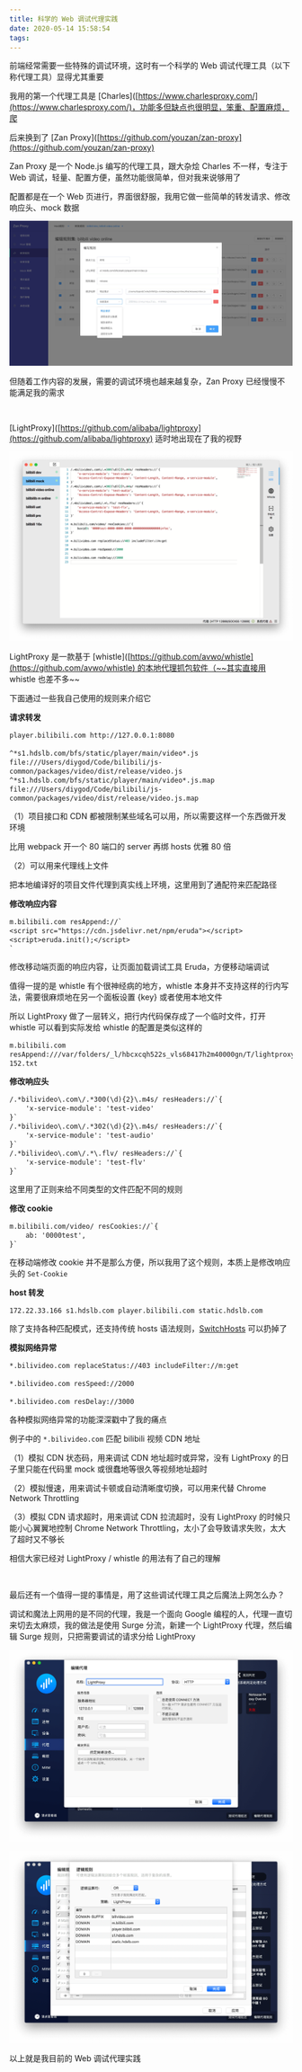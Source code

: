 ```yaml
---
title: 科学的 Web 调试代理实践
date: 2020-05-14 15:58:54
tags:
---
```


前端经常需要一些特殊的调试环境，这时有一个科学的 Web 调试代理工具（以下称代理工具）显得尤其重要<!--more-->

我用的第一个代理工具是 [Charles]([https://www.charlesproxy.com/](https://www.charlesproxy.com/)，功能多但缺点也很明显，笨重、配置麻烦，爬

后来换到了 [Zan Proxy]([https://github.com/youzan/zan-proxy](https://github.com/youzan/zan-proxy)

Zan Proxy 是一个 Node.js 编写的代理工具，跟大杂烩 Charles 不一样，专注于 Web 调试，轻量、配置方便，虽然功能很简单，但对我来说够用了

配置都是在一个 Web 页进行，界面很舒服，我用它做一些简单的转发请求、修改响应头、mock 数据

![](/images/web-debugging2.jpg)

但随着工作内容的发展，需要的调试环境也越来越复杂，Zan Proxy 已经慢慢不能满足我的需求

&nbsp;

[LightProxy]([https://github.com/alibaba/lightproxy](https://github.com/alibaba/lightproxy) 适时地出现在了我的视野

![](/images/web-debugging3.png)

LightProxy 是一款基于 [whistle]([https://github.com/avwo/whistle](https://github.com/avwo/whistle) 的本地代理抓包软件（~~其实直接用 whistle 也差不多~~

下面通过一些我自己使用的规则来介绍它

**请求转发**

```
player.bilibili.com http://127.0.0.1:8080

^*s1.hdslb.com/bfs/static/player/main/video*.js file:///Users/diygod/Code/bilibili/js-common/packages/video/dist/release/video.js
^*s1.hdslb.com/bfs/static/player/main/video*.js.map file:///Users/diygod/Code/bilibili/js-common/packages/video/dist/release/video.js.map
```

（1）项目接口和 CDN 都被限制某些域名可以用，所以需要这样一个东西做开发环境

比用 webpack 开一个 80 端口的 server 再绑 hosts 优雅 80 倍

（2）可以用来代理线上文件

把本地编译好的项目文件代理到真实线上环境，这里用到了通配符来匹配路径

**修改响应内容**

```
m.bilibili.com resAppend://`
<script src="https://cdn.jsdelivr.net/npm/eruda"></script>
<script>eruda.init();</script>
`
```

修改移动端页面的响应内容，让页面加载调试工具 Eruda，方便移动端调试

值得一提的是 whistle 有个很神经病的地方，whistle 本身并不支持这样的行内写法，需要很麻烦地在另一个面板设置 {key} 或者使用本地文件

所以 LightProxy 做了一层转义，把行内代码保存成了一个临时文件，打开 whistle 可以看到实际发给 whistle 的配置是类似这样的

```
m.bilibili.com resAppend:///var/folders/_l/hbcxcqh522s_vls68417h2m40000gn/T/lightproxy/0-152.txt
```

**修改响应头**

```
/.*bilivideo\.com\/.*300(\d){2}\.m4s/ resHeaders://`{
    'x-service-module': 'test-video'
}`
/.*bilivideo\.com\/.*302(\d){2}\.m4s/ resHeaders://`{
    'x-service-module': 'test-audio'
}`
/.*bilivideo\.com\/.*\.flv/ resHeaders://`{
    'x-service-module': 'test-flv'
}`
```

这里用了正则来给不同类型的文件匹配不同的规则

**修改 cookie**

```
m.bilibili.com/video/ resCookies://`{
    ab: '0000test',
}`
```

在移动端修改 cookie 并不是那么方便，所以我用了这个规则，本质上是修改响应头的 `Set-Cookie`

**host 转发**

```
172.22.33.166 s1.hdslb.com player.bilibili.com static.hdslb.com
```

除了支持各种匹配模式，还支持传统 hosts 语法规则，[SwitchHosts](https://github.com/oldj/SwitchHosts) 可以扔掉了

**模拟网络异常**

```
*.bilivideo.com replaceStatus://403 includeFilter://m:get

*.bilivideo.com resSpeed://2000

*.bilivideo.com resDelay://3000
```

各种模拟网络异常的功能深深戳中了我的痛点

例子中的 `*.bilivideo.com` 匹配 bilibili 视频 CDN 地址

（1）模拟 CDN 状态码，用来调试 CDN 地址超时或异常，没有 LightProxy 的日子里只能在代码里 mock 或很蠢地等很久等视频地址超时

（2）模拟慢速，用来调试卡顿或自动清晰度切换，可以用来代替 Chrome Network Throttling

（3）模拟 CDN 请求超时，用来调试 CDN 拉流超时，没有 LightProxy 的时候只能小心翼翼地控制 Chrome Network Throttling，太小了会导致请求失败，太大了超时又不够长

相信大家已经对 LightProxy / whistle 的用法有了自己的理解

&nbsp;

最后还有一个值得一提的事情是，用了这些调试代理工具之后魔法上网怎么办？

调试和魔法上网用的是不同的代理，我是一个面向 Google 编程的人，代理一直切来切去太麻烦，我的做法是使用 Surge 分流，新建一个 LightProxy 代理，然后编辑 Surge 规则，只把需要调试的请求分给 LightProxy

![](/images/web-debugging5.png)

![](/images/web-debugging4.png)

以上就是我目前的 Web 调试代理实践